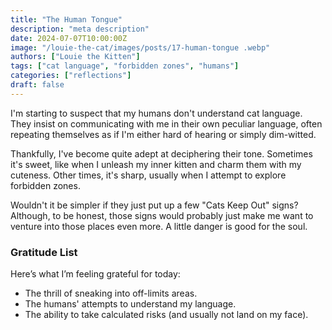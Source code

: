 ```yaml
---
title: "The Human Tongue"
description: "meta description"
date: 2024-07-07T10:00:00Z
image: "/louie-the-cat/images/posts/17-human-tongue .webp"
authors: ["Louie the Kitten"]
tags: ["cat language", "forbidden zones", "humans"]
categories: ["reflections"]
draft: false
---
```


I'm starting to suspect that my humans don't understand cat language. They insist on communicating with me in their own peculiar language, often repeating themselves as if I'm either hard of hearing or simply dim-witted. 

Thankfully, I've become quite adept at deciphering their tone. Sometimes it's sweet, like when I unleash my inner kitten and charm them with my cuteness. Other times, it's sharp, usually when I attempt to explore forbidden zones. 

Wouldn't it be simpler if they just put up a few "Cats Keep Out" signs? Although, to be honest, those signs would probably just make me want to venture into those places even more. A little danger is good for the soul.

### Gratitude List

Here’s what I’m feeling grateful for today:

* The thrill of sneaking into off-limits areas.
* The humans' attempts to understand my language.
* The ability to take calculated risks (and usually not land on my face).
